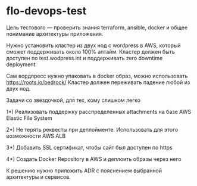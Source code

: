 # flo-devops-test
Цель тестового — проверить знания terraform, ansible, docker и общее понимание архитектуры приложения.

Нужно установить кластер из двух нод с wordpress в AWS, который сможет поддерживать около 100% аптайм. 
Кластер должен быть доступен по test.wodpress.int и поддерживать zero downtime deployment.

Сам вордпресс нужно упаковать в docker образ, можно использовать https://roots.io/bedrock/
Кластер должен переживать падение любой из двух нод.

Задачи со звездочкой, для тех, кому слишком легко

1*) Реализовать поддержку расспределенных attachments на базе AWS Elastic File System

2*) Не терять реквесты при деплойменте. Использовать для этого возможности AWS ALB

3*) Добавить SSL сертификат, чтобы сайт был доступен по https

4*) Создать Docker Repository в AWS и деплоить образы через него

К решению нужно приложить ADR с пояснением выбранной архитектуры и сервисов.
